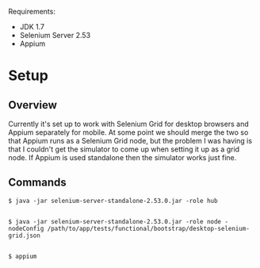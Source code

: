 Requirements:

* JDK 1.7
* Selenium Server 2.53
* Appium

# Setup

## Overview

Currently it's set up to work with Selenium Grid for desktop browsers and Appium separately for mobile. At some point we should
merge the two so that Appium runs as a Selenium Grid node, but the problem I was having is that I couldn't get the
simulator to come up when setting it up as a grid node. If Appium is used standalone then the simulator works just fine.

## Commands

    $ java -jar selenium-server-standalone-2.53.0.jar -role hub


    $ java -jar selenium-server-standalone-2.53.0.jar -role node -nodeConfig /path/to/app/tests/functional/bootstrap/desktop-selenium-grid.json


    $ appium
